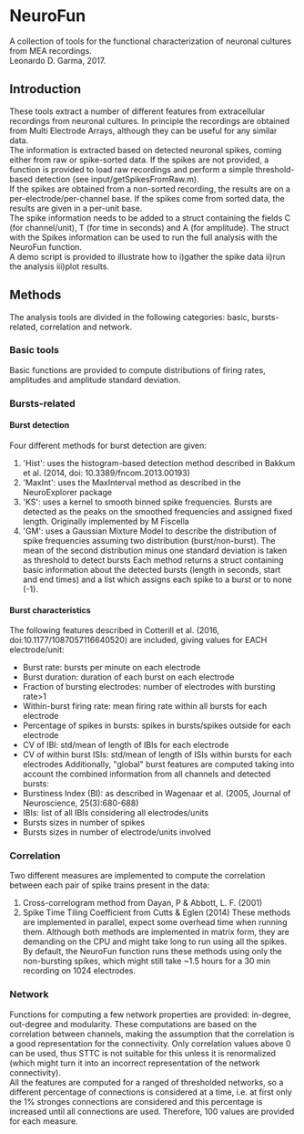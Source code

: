 # NeuroFun

A collection of tools for the functional characterization of neuronal cultures from MEA recordings.  
Leonardo D. Garma, 2017. 

## Introduction

These tools extract a number of different features from extracellular recordings from neuronal cultures. 
In principle the recordings are obtained from Multi Electrode Arrays, although they can be useful for any similar data.  
The information is extracted based on detected neuronal spikes, coming either from raw or spike-sorted data. 
If the spikes are not provided, a function is provided to load raw recordings and perform a simple threshold-based detection (see input/getSpikesFromRaw.m).  
If the spikes are obtained from a non-sorted recording, the results are on a per-electrode/per-channel base. 
If the spikes come from sorted data, the results are given in a per-unit base.  
The spike information needs to be added to a struct containing the fields C (for channel/unit), T (for time in seconds) and A (for amplitude). 
The struct with the Spikes information can be used to run the full analysis with the NeuroFun function.  
A demo script is provided to illustrate how to i)gather the spike data ii)run the analysis iii)plot results.   

## Methods

The analysis tools are divided in the following categories: basic, bursts-related, correlation and network.  

### Basic tools

Basic functions are provided to compute distributions of firing rates, amplitudes and amplitude standard deviation.  

### Bursts-related

#### Burst detection
Four different methods for burst detection are given:  
1. 'Hist': uses the histogram-based detection method described in Bakkum et al. (2014, doi: 10.3389/fncom.2013.00193)
2. 'MaxInt': uses the MaxInterval method as described in the NeuroExplorer package
3. 'KS': uses a kernel to smooth binned spike frequencies. Bursts are detected as the peaks on the smoothed frequencies and assigned fixed length. Originally implemented by M Fiscella
4. 'GM': uses a Gaussian Mixture Model to describe the distribution of spike frequencies assuming two distribution (burst/non-burst). The mean of the second distribution minus one standard deviation is taken as threshold to detect bursts
Each method returns a struct containing basic information about the detected bursts (length in seconds, start and end times) and a list which assigns each spike to a burst or to none (-1).  

#### Burst characteristics  
The following features described in Cotterill et al. (2016, doi:10.1177/1087057116640520) are included, giving values for EACH electrode/unit:  
* Burst rate: bursts per minute on each electrode
* Burst duration: duration of each burst on each electrode
* Fraction of bursting electrodes: number of electrodes with bursting rate>1
* Within-burst firing rate: mean firing rate within all bursts for each electrode
* Percentage of spikes in bursts: spikes in bursts/spikes outside for each electrode
* CV of IBI: std/mean of length of IBIs for each electrode
* CV of within burst ISIs: std/mean of length of ISIs within bursts for each electrodes
Additionally, "global" burst features are computed taking into account the combined information from all channels and detected bursts:  
* Burstiness Index (BI): as described in Wagenaar et al. (2005, Journal of Neuroscience, 25(3):680-688)
* IBIs: list of all IBIs considering all electrodes/units
* Bursts sizes in number of spikes
* Bursts sizes in number of electrode/units involved

### Correlation  
Two different measures are implemented to compute the correlation between each pair of spike trains present in the data:  
1. Cross-correlogram method from Dayan, P & Abbott, L. F. (2001)
2. Spike Time Tiling Coefficient from Cutts & Eglen (2014)
These methods are implemented in parallel, expect some overhead time when running them. 
Although both methods are implemented in matrix form, they are demanding on the CPU and might take long to run using all the spikes.
By default, the NeuroFun function runs these methods using only the non-bursting spikes, which might still take ~1.5 hours for a 30 min recording on 1024 electrodes.  

### Network  
Functions for computing a few network properties are provided: in-degree, out-degree and modularity. 
These computations are based on the correlation between channels, making the assumption that the correlation is a good representation for the connectivity. 
Only correlation values above 0 can be used, thus STTC is not suitable for this unless it is renormalized (which might turn it into an incorrect representation of the network connectivity).  
All the features are computed for a ranged of thresholded networks, so a different percentage of connections is considered at a time, 
i.e. at first only the 1% stronges connections are considered and this percentage is increased until all connections are used. Therefore, 100 values are provided for each measure.  









